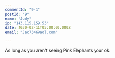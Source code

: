 ```yaml
---
commentId: "9-1"
postId: "9"
name: "Judy"
ip: "143.115.159.53"
date: 2030-02-11T05:00:00.000Z
email: "Jac7346@aol.com"

---
```

<p>As long as you aren't seeing Pink Elephants your ok.</p>